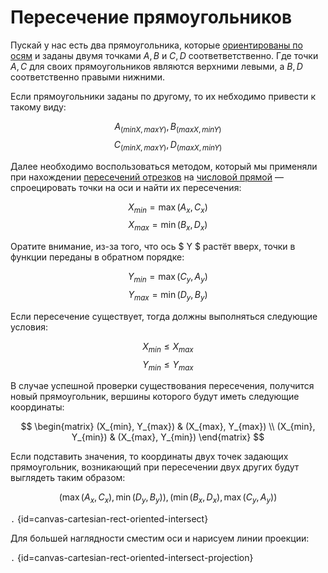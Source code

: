 # Пересечение прямоугольников

Пускай у нас есть два прямоугольника, которые [ориентированы по осям](cartesian-rect-oriented.md) и заданы двумя
точками $A, B$ и $C, D$ соответветственно. Где точки $A, C$ для своих прямоугольников являются верхними левыми, а $B, D$
соответственно правыми нижними.

Если прямоугольники заданы по другому, то их небходимо привести к такому виду:

$$ A_{(minX, maxY)}, B_{(maxX, minY)} $$
$$ C_{(minX, maxY)}, D_{(maxX, minY)} $$

Далее необходимо воспользоваться методом, который мы применяли
при нахождении [пересечений отрезков](number-line-segment-intersect.md) на [числовой прямой](number-line.md) —
спроецировать точки на оси и найти их пересечения:

$$ X_{min} = \max(A_x, C_x) $$
$$ X_{max} = \min(B_x, D_x) $$

Оратите внимание, из-за того, что ось $ Y $ растёт вверх, точки в функции переданы в обратном порядке:

$$ Y_{min} = \max(C_y, A_y) $$
$$ Y_{max} = \min(D_y, B_y) $$

Если пересечение существует, тогда должны выполняться следующие условия:

$$ X_{min} \leq X_{max} $$
$$ Y_{min} \leq Y_{max} $$

В случае успешной проверки существования пересечения, получится новый прямоугольник, вершины которого будут иметь
следующие координаты:

$$
\begin{matrix}
(X_{min}, Y_{max}) & (X_{max}, Y_{max})  \\
(X_{min}, Y_{min}) & (X_{max}, Y_{min})
\end{matrix}
$$

Если подставить значения, то координаты двух точек задающих прямоугольник, возникающий при пересечении двух других будут
выглядеть таким образом:

$$ (\max(A_x, C_x), \min(D_y, B_y)), (\min(B_x, D_x), \max(C_y, A_y)) $$

```.``` {id=canvas-cartesian-rect-oriented-intersect}

Для большей наглядности сместим оси и нарисуем линии проекции:

```.``` {id=canvas-cartesian-rect-oriented-intersect-projection}